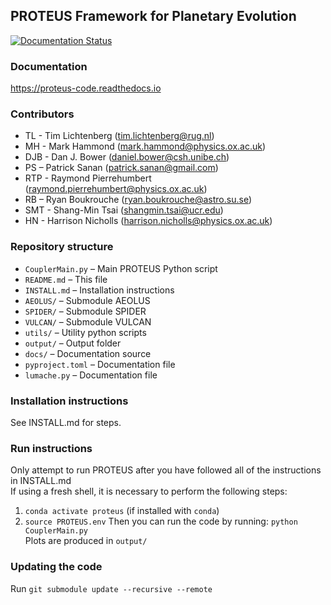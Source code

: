 ## PROTEUS Framework for Planetary Evolution
[![Documentation Status](https://readthedocs.org/projects/proteus-code/badge/?version=latest)](https://proteus-code.readthedocs.io/en/latest/?badge=latest)

### Documentation
https://proteus-code.readthedocs.io

### Contributors
* TL - Tim Lichtenberg (tim.lichtenberg@rug.nl)
* MH - Mark Hammond (mark.hammond@physics.ox.ac.uk)
* DJB - Dan J. Bower (daniel.bower@csh.unibe.ch)
* PS – Patrick Sanan (patrick.sanan@gmail.com)
* RTP - Raymond Pierrehumbert (raymond.pierrehumbert@physics.ox.ac.uk)
* RB – Ryan Boukrouche (ryan.boukrouche@astro.su.se)
* SMT - Shang-Min Tsai (shangmin.tsai@ucr.edu)
* HN - Harrison Nicholls (harrison.nicholls@physics.ox.ac.uk)

### Repository structure
* `CouplerMain.py`  – Main PROTEUS Python script
* `README.md`       – This file
* `INSTALL.md`      – Installation instructions
* `AEOLUS/`         – Submodule AEOLUS
* `SPIDER/`         – Submodule SPIDER
* `VULCAN/`         – Submodule VULCAN
* `utils/`          – Utility python scripts
* `output/`         – Output folder
* `docs/`			      – Documentation source
* `pyproject.toml`	– Documentation file
* `lumache.py`		  – Documentation file


### Installation instructions
See INSTALL.md for steps.

### Run instructions
Only attempt to run PROTEUS after you have followed all of the instructions in INSTALL.md    
If using a fresh shell, it is necessary to perform the following steps:     
1. `conda activate proteus` (if installed with `conda`)
2. `source PROTEUS.env`
Then you can run the code by running: `python CouplerMain.py`      
Plots are produced in `output/`      

### Updating the code
Run `git submodule update --recursive --remote`

